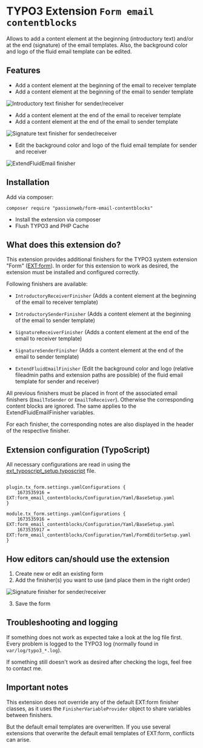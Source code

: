 # TYPO3 Extension `Form email contentblocks`

Allows to add a content element at the beginning (introductory text) and/or at the end (signature) of the email templates. Also, the background color and logo of the fluid email template can be edited.

## Features

- Add a content element at the beginning of the email to receiver template
- Add a content element at the beginning of the email to sender template

![Introductory text finisher for sender/receiver](./Documentation/Introduction/example-introductory-text.png)

- Add a content element at the end of the email to receiver template
- Add a content element at the end of the email to sender template

![Signature text finisher for sender/receiver](./Documentation/Introduction/example-signature-text.png)

- Edit the background color and logo of the fluid email template for sender and receiver

![ExtendFluidEmail finisher](./Documentation/Introduction/example-extend-fluid-email.png)

## Installation

Add via composer:

    composer require "passionweb/form-email-contentblocks"

* Install the extension via composer
* Flush TYPO3 and PHP Cache

## What does this extension do?

This extension provides additional finishers for the TYPO3 system extension "Form" ([EXT:form](https://docs.typo3.org/c/typo3/cms-form/11.5/en-us/Index.html "EXT:form")). In order for this extension to work as desired, the extension must be installed and configured correctly.

Following finishers are available:

 - `IntroductoryReceiverFinisher` (Adds a content element at the beginning of the email to receiver template)

 - `IntroductorySenderFinisher` (Adds a content element at the beginning of the email to sender template)

 - `SignatureReceiverFinisher` (Adds a content element at the end of the email to receiver template)

 - `SignatureSenderFinisher` (Adds a content element at the end of the email to sender template)

 - `ExtendFluidEmailFinisher` (Edit the background color and logo (relative fileadmin paths and extension paths are possible) of the fluid email template for sender and receiver)

All previous finishers must be placed in front of the associated email finishers (`EmailToSender` or `EmailToReceiver`). Otherwise the corresponding content blocks are ignored. The same applies to the ExtendFluidEmailFinisher variables.

For each finisher, the corresponding notes are also displayed in the header of the respective finisher.

## Extension configuration (TypoScript)

All necessary configurations are read in using the [ext\_typoscript\_setup.typoscript](./ext_typoscript_setup.typoscript) file.

```

plugin.tx_form.settings.yamlConfigurations {
    1673535916 = EXT:form_email_contentblocks/Configuration/Yaml/BaseSetup.yaml
}

module.tx_form.settings.yamlConfigurations {
    1673535916 = EXT:form_email_contentblocks/Configuration/Yaml/BaseSetup.yaml
    1673535917 = EXT:form_email_contentblocks/Configuration/Yaml/FormEditorSetup.yaml
}

```

## How editors can/should use the extension

1) Create new or edit an existing form
2) Add the finisher(s) you want to use (and place them in the right order)

![Signature finisher for sender/receiver](./Documentation/Editor/overview-added-finishers.png)

3) Save the form

## Troubleshooting and logging

If something does not work as expected take a look at the log file first.
Every problem is logged to the TYPO3 log (normally found in `var/log/typo3_*.log`).

If something still doesn't work as desired after checking the logs, feel free to contact me.

## Important notes

This extension does not override any of the default EXT:form finisher classes, as it uses the `FinisherVariableProvider` object to share variables between finishers.

But the default email templates are overwritten. If you use several extensions that overwrite the default email templates of EXT:form, conflicts can arise.

